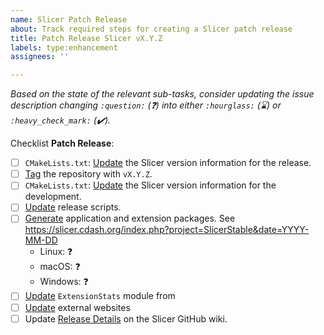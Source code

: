 ```yaml
---
name: Slicer Patch Release
about: Track required steps for creating a Slicer patch release
title: Patch Release Slicer vX.Y.Z
labels: type:enhancement
assignees: ''

---
```


_Based on the state of the relevant sub-tasks, consider updating the issue description changing `:question:` (:question:)  into either `:hourglass:` (:hourglass:) or `:heavy_check_mark:` (:heavy_check_mark:)._

Checklist **Patch Release**:

* [ ] `CMakeLists.txt`: [Update](https://github.com/Slicer/Slicer/wiki/Release-Process#cmakeliststxt-update-the-slicer-version-information-for-the-release) the Slicer version information for the release.
* [ ] [Tag](https://github.com/Slicer/Slicer/wiki/Release-Process#tag-the-repository) the repository with `vX.Y.Z`.
* [ ] `CMakeLists.txt`: [Update](https://github.com/Slicer/Slicer/wiki/Release-Process#cmakeliststxt-update-the-slicer-version-information-for-the-development) the Slicer version information for the development.
* [ ] [Update](https://github.com/Slicer/Slicer/wiki/Release-Process#update-release-scripts) release scripts.
* [ ] [Generate](https://github.com/Slicer/Slicer/wiki/Release-Process#generate-application-and-extension-packages) application and extension packages. See https://slicer.cdash.org/index.php?project=SlicerStable&date=YYYY-MM-DD
  * Linux: :question:
  * macOS: :question:
  * Windows: :question:
* [ ] [Update](https://github.com/Slicer/Slicer/wiki/Release-Process#update-extensionstats-module) `ExtensionStats` module from
* [ ] [Update](https://github.com/Slicer/Slicer/wiki/Release-Process#update-external-websites) external websites
* [ ] Update [Release Details](https://github.com/Slicer/Slicer/wiki/Release-Details) on the Slicer GitHub wiki.
